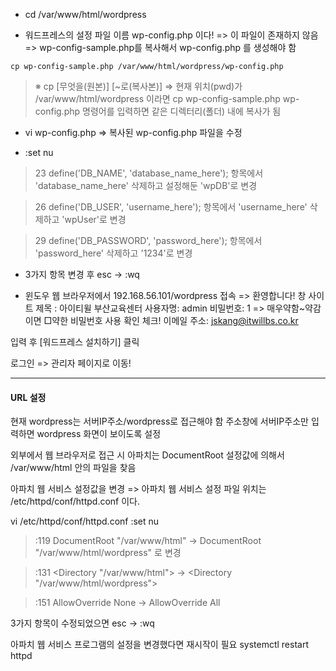 - cd /var/www/html/wordpress

- 워드프레스의 설정 파일 이름 wp-config.php 이다!
=> 이 파일이 존재하지 않음
=> wp-config-sample.php를 복사해서 wp-config.php 를 생성해야 함

```
cp wp-config-sample.php /var/www/html/wordpress/wp-config.php
```
>※ cp \[무엇을(원본)] \[~로(복사본)]
>=> 현재 위치(pwd)가 /var/www/html/wordpress 이라면 
 >    cp wp-config-sample.php wp-config.php 명령어를 입력하면 같은 디렉터리(폴더) 내에 복사가 됨

- vi wp-config.php
=> 복사된 wp-config.php 파일을 수정

- :set nu
>23 define('DB_NAME', 'database_name_here'); 항목에서 'database_name_here' 삭제하고 설정해둔 'wpDB'로 변경

>26 define('DB_USER', 'username_here'); 항목에서 'username_here' 삭제하고 'wpUser'로 변경

>29 define('DB_PASSWORD', 'password_here'); 항목에서 'password_here' 삭제하고 '1234'로 변경
- 3가지 항목 변경 후 esc -> :wq

- 윈도우 웹 브라우저에서 192.168.56.101/wordpress 접속
=> 환영합니다! 창
사이트 제목 : 아이티윌 부산교육센터
사용자명: admin
비밀번호: 1
=> 매우약함~약감 이면 □약한 비밀번호 사용 확인 체크!
이메일 주소: jskang@itwillbs.co.kr

입력 후 [워드프레스 설치하기] 클릭

로그인 => 관리자 페이지로 이동!

---
#### URL 설정
현재 wordpress는 서버IP주소/wordpress로 접근해야 함
주소창에 서버IP주소만 입력하면 wordpress 화면이 보이도록 설정

외부에서 웹 브라우저로 접근 시 아파치는 DocumentRoot 설정값에 의해서 /var/www/html 안의 파일을 찾음

아파치 웹 서비스 설정값을 변경
=> 아파치 웹 서비스 설정 파일 위치는 /etc/httpd/conf/httpd.conf 이다.

vi /etc/httpd/conf/httpd.conf
:set nu

>:119
DocumentRoot "/var/www/html" -> DocumentRoot "/var/www/html/wordpress" 로 변경

>:131
<Directory "/var/www/html"> -> <Directory "/var/www/html/wordpress">

>:151
AllowOverride None -> AllowOverride All

3가지 항목이 수정되었으면 esc -> :wq 

아파치 웹 서비스 프로그램의 설정을 변경했다면 재시작이 필요
systemctl restart httpd


